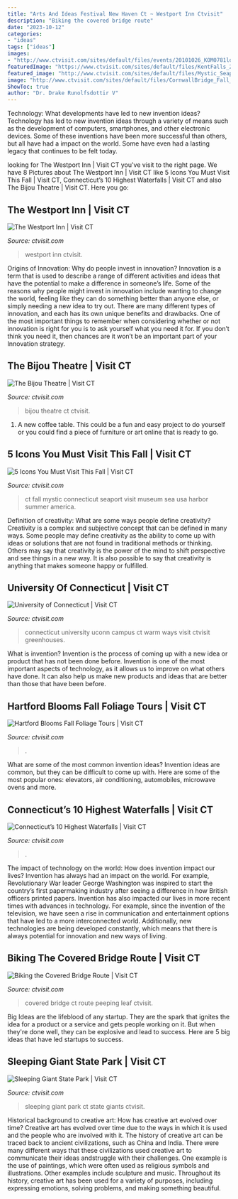 ```yaml
---
title: "Arts And Ideas Festival New Haven Ct ~ Westport Inn Ctvisit"
description: "Biking the covered bridge route"
date: "2023-10-12"
categories:
- "ideas"
tags: ["ideas"]
images:
- "http://www.ctvisit.com/sites/default/files/events/20101026_KOM0781lo.jpg"
featuredImage: "https://www.ctvisit.com/sites/default/files/KentFalls_2.jpg"
featured_image: "http://www.ctvisit.com/sites/default/files/Mystic_Seaport_Fall_0.jpg"
image: "http://www.ctvisit.com/sites/default/files/CornwallBridge_Fall_2.jpg"
ShowToc: true
author: "Dr. Drake Runolfsdottir V"
---
```



Technology: What developments have led to new invention ideas?
Technology has led to new invention ideas through a variety of means such as the development of computers, smartphones, and other electronic devices. Some of these inventions have been more successful than others, but all have had a impact on the world. Some have even had a lasting legacy that continues to be felt today.

	

		
looking for The Westport Inn | Visit CT you've visit to the right page. We have 8 Pictures about The Westport Inn | Visit CT like 5 Icons You Must Visit This Fall | Visit CT, Connecticut’s 10 Highest Waterfalls | Visit CT and also The Bijou Theatre | Visit CT. Here you go:
		
    
## The Westport Inn | Visit CT

<img loading=lazy src="http://www.ctvisit.com/sites/default/files/WestportInn.jpg" onerror="this.onerror=null;this.src='https://tse4.mm.bing.net/th?id=OIP.F1i7P1m8jLIbGT504Ed6pQHaHa&amp;pid=15.1';" alt="The Westport Inn | Visit CT">

_Source: ctvisit.com_

>westport inn ctvisit. 

	

Origins of Innovation: Why do people invest in innovation?
Innovation is a term that is used to describe a range of different activities and ideas that have the potential to make a difference in someone’s life. Some of the reasons why people might invest in innovation include wanting to change the world, feeling like they can do something better than anyone else, or simply needing a new idea to try out. There are many different types of innovation, and each has its own unique benefits and drawbacks. One of the most important things to remember when considering whether or not innovation is right for you is to ask yourself what you need it for. If you don’t think you need it, then chances are it won’t be an important part of your Innovation strategy.

    
## The Bijou Theatre | Visit CT

<img loading=lazy src="https://www.ctvisit.com/sites/default/files/unnamed.jpg" onerror="this.onerror=null;this.src='https://tse2.mm.bing.net/th?id=OIP.P-98NUoEN8TPGN-hUj9GGAHaE8&amp;pid=15.1';" alt="The Bijou Theatre | Visit CT">

_Source: ctvisit.com_

>bijou theatre ct ctvisit. 

	

1. A new coffee table. This could be a fun and easy project to do yourself or you could find a piece of furniture or art online that is ready to go.

    
## 5 Icons You Must Visit This Fall | Visit CT

<img loading=lazy src="http://www.ctvisit.com/sites/default/files/Mystic_Seaport_Fall_0.jpg" onerror="this.onerror=null;this.src='https://tse3.mm.bing.net/th?id=OIP.G7KliDuKWOqJgoPAhyHD_gHaDt&amp;pid=15.1';" alt="5 Icons You Must Visit This Fall | Visit CT">

_Source: ctvisit.com_

>ct fall mystic connecticut seaport visit museum sea usa harbor summer america. 

	

Definition of creativity: What are some ways people define creativity?
Creativity is a complex and subjective concept that can be defined in many ways. Some people may define creativity as the ability to come up with ideas or solutions that are not found in traditional methods or thinking. Others may say that creativity is the power of the mind to shift perspective and see things in a new way. It is also possible to say that creativity is anything that makes someone happy or fulfilled.

    
## University Of Connecticut | Visit CT

<img loading=lazy src="https://www.ctvisit.com/sites/default/files/visit-campus_0.jpg" onerror="this.onerror=null;this.src='https://tse1.mm.bing.net/th?id=OIP.7sFMX022qlLU9xsK7ozEZgHaE7&amp;pid=15.1';" alt="University of Connecticut | Visit CT">

_Source: ctvisit.com_

>connecticut university uconn campus ct warm ways visit ctvisit greenhouses. 

	

What is invention?
Invention is the process of coming up with a new idea or product that has not been done before. Invention is one of the most important aspects of technology, as it allows us to improve on what others have done. It can also help us make new products and ideas that are better than those that have been before.

    
## Hartford Blooms Fall Foliage Tours | Visit CT

<img loading=lazy src="http://www.ctvisit.com/sites/default/files/events/20101026_KOM0781lo.jpg" onerror="this.onerror=null;this.src='https://tse1.mm.bing.net/th?id=OIP.RPN_YCDG8RzG_OJa0cXkvQHaE7&amp;pid=15.1';" alt="Hartford Blooms Fall Foliage Tours | Visit CT">

_Source: ctvisit.com_

>. 

	

What are some of the most common invention ideas?
Invention ideas are common, but they can be difficult to come up with. Here are some of the most popular ones: elevators, air conditioning, automobiles, microwave ovens and more.

    
## Connecticut’s 10 Highest Waterfalls | Visit CT

<img loading=lazy src="https://www.ctvisit.com/sites/default/files/KentFalls_2.jpg" onerror="this.onerror=null;this.src='https://tse1.mm.bing.net/th?id=OIP.vjqM6UHLRp9P7XZG5Bt1kQHaFL&amp;pid=15.1';" alt="Connecticut’s 10 Highest Waterfalls | Visit CT">

_Source: ctvisit.com_

>. 

	

The impact of technology on the world: How does invention impact our lives?
Invention has always had an impact on the world. For example, Revolutionary War leader George Washington was inspired to start the country’s first papermaking industry after seeing a difference in how British officers printed papers. Invention has also impacted our lives in more recent times with advances in technology. For example, since the invention of the television, we have seen a rise in communication and entertainment options that have led to a more interconnected world. Additionally, new technologies are being developed constantly, which means that there is always potential for innovation and new ways of living.

    
## Biking The Covered Bridge Route | Visit CT

<img loading=lazy src="http://www.ctvisit.com/sites/default/files/CornwallBridge_Fall_2.jpg" onerror="this.onerror=null;this.src='https://tse3.mm.bing.net/th?id=OIP.NK4mXPOgGS2k98NayFTSbQHaFI&amp;pid=15.1';" alt="Biking the Covered Bridge Route | Visit CT">

_Source: ctvisit.com_

>covered bridge ct route peeping leaf ctvisit. 

	

Big Ideas are the lifeblood of any startup. They are the spark that ignites the idea for a product or a service and gets people working on it. But when they're done well, they can be explosive and lead to success. Here are 5 big ideas that have led startups to success.

    
## Sleeping Giant State Park | Visit CT

<img loading=lazy src="http://www.ctvisit.com/sites/default/files/SleepingGiant.jpg" onerror="this.onerror=null;this.src='https://tse1.mm.bing.net/th?id=OIP.EPzVGoyFpRg-47-C0mhXQQHaE9&amp;pid=15.1';" alt="Sleeping Giant State Park | Visit CT">

_Source: ctvisit.com_

>sleeping giant park ct state giants ctvisit. 

	

Historical background to creative art: How has creative art evolved over time?
Creative art has evolved over time due to the ways in which it is used and the people who are involved with it. The history of creative art can be traced back to ancient civilizations, such as China and India. There were many different ways that these civilizations used creative art to communicate their ideas andstruggle with their challenges. One example is the use of paintings, which were often used as religious symbols and illustrations. Other examples include sculpture and music. Throughout its history, creative art has been used for a variety of purposes, including expressing emotions, solving problems, and making something beautiful.

